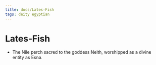 ```yaml
---
title: docs/Lates-Fish
tags: deity egyptian
---
```


# Lates-Fish
- The Nile perch sacred to the goddess Neith, worshipped as a divine entity as Esna.